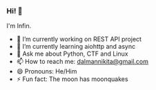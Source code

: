### Hi! 👋
   I'm Infin.
   
- 🔭 I’m currently working on REST API project
- 🌱 I’m currently learning aiohttp and async
- 💬 Ask me about Python, CTF and Linux
- 📫 How to reach me: dalmannikita@gmail.com
- 😄 Pronouns: He/Him
- ⚡ Fun fact: The moon has moonquakes

